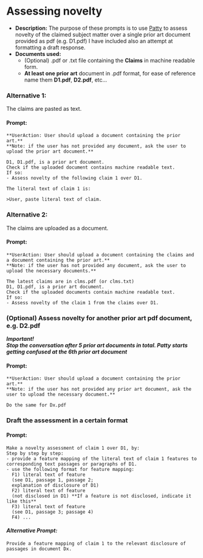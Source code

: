 # Assessing novelty
- **Description:**
  The purpose of these prompts is to use [Patty](https://chatgpt.com/g/g-67eba45560b08191a2dc76c46d82b4d3-patty) to assess novelty of the claimed subject matter over a single prior art document provided as pdf (e.g. D1.pdf)
  I have included also an attempt at formatting a draft response.
- **Documents used:**    
  - (Optional) .pdf or .txt file containing the **Claims** in machine readable form.
  - **At least one prior art** document in .pdf format, for ease of reference name them **D1.pdf**, **D2.pdf**, etc...
 
### Alternative 1:
The claims are pasted as text.  

#### Prompt:  
    **UserAction: User should upload a document containing the prior art.**  
    **Note: if the user has not provided any document, ask the user to upload the prior art document.**    
  
    D1, D1.pdf, is a prior art document.
    Check if the uploaded document contains machine readable text.
    If so:
    - Assess novelty of the following claim 1 over D1.
      
    The literal text of claim 1 is:
      
    >User, paste literal text of claim.

### Alternative 2:
The claims are uploaded as a document.  

#### Prompt:  
    **UserAction: User should upload a document containing the claims and a document containing the prior art.**  
    **Note: if the user has not provided any document, ask the user to upload the necessary documents.**    
   
    The latest claims are in clms.pdf (or clms.txt)  
    D1, D1.pdf, is a prior art document.   
    Check if the uploaded documents contain machine readable text.  
    If so:  
    - Assess novelty of the claim 1 from the claims over D1.  

### (Optional) Assess novelty for another prior art pdf document, e.g. D2.pdf
***Important!  
Stop the conversation after 5 prior art documents in total. Patty starts getting confused at the 6th prior art document***  
#### Prompt:
    **UserAction: User should upload a document containing the prior art.**  
    **Note: if the user has not provided any prior art document, ask the user to upload the necessary document.**  
     
    Do the same for Dx.pdf

### Draft the assessment in a certain format  

#### Prompt:
    Make a novelty assessment of claim 1 over D1, by:
    Step by step by step:
    - provide a feature mapping of the literal text of claim 1 features to corresponding text passages or paragraphs of D1.
    - use the following format for feature mapping:
      F1) literal text of feature
      (see D1, passage 1, passage 2;
      explanation of disclosure of D1)
      F2) literal text of feature
      (not disclosed in D1) **If a feature is not disclosed, indicate it like this**
      F3) literal text of feature
      (see D1, passage 3; passage 4)
      F4) ...

#### *Alternative Prompt:*   
   
    Provide a feature mapping of claim 1 to the relevant disclosure of passages in document Dx.
  
    



